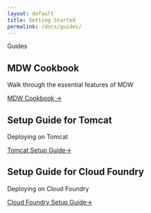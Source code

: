 ```yaml
---
layout: default
title: Getting Started
permalink: /docs/guides/
---
```


<section class="intro">
  <div class="grid">
    <div class="unit whole center-on-mobiles">
      <p class="first">Guides</p>
    </div>
  </div>
</section>
<section class="features">
  <div class="grid">
    <div class="unit one-third">
      <h2>MDW Cookbook</h2>
      <p>
        Walk through the essential features of MDW 
      </p>
      <a href="mdw-cookbook/">MDW Cookbook &rarr;</a>
    </div>
    <div class="unit one-third">
      <h2>Setup Guide for Tomcat</h2>
      <p>
        Deploying on Tomcat
       </p>
      <a href="SetupGuideForTomcat/">Tomcat Setup Guide&rarr;</a>
    </div>
    <div class="unit one-third">
      <h2>Setup Guide for Cloud Foundry</h2>
      <p>Deploying on Cloud Foundry</p>
      <a href="SetupGuideForCloudFoundry/">Cloud Foundry Setup Guide&rarr;</a>
    </div>
    <div class="clear"></div>
  </div>
</section>


